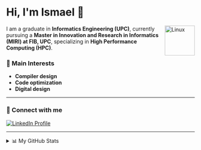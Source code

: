 # Hi, I'm Ismael 👋

<img align="right" src="http://3.bp.blogspot.com/-Dzod8PgGBtA/US89ti76sqI/AAAAAAAAKZk/cb74Hq1JpP8/s1600/gotroot.gif" width="80px" alt="Linux">

I am a graduate in **Informatics Engineering (UPC)**, currently pursuing a **Master in Innovation and Research in Informatics (MIRI) at FIB, UPC**, specializing in **High Performance Computing (HPC)**.

### 🚀 Main Interests
- **Compiler design**
- **Code optimization**
- **Digital design**

---

### 🔗 Connect with me

<a href="https://www.linkedin.com/in/ismael-el-basli-el-khattabi-5296ba190/" target="_blank">
  <img src="https://img.shields.io/badge/LinkedIn-0077B5?style=for-the-badge&logo=linkedin&logoColor=white" alt="LinkedIn Profile" />
</a>

---

<details>
<summary>📊 My GitHub Stats</summary>
<br />

![Top Languages](https://github-readme-stats.vercel.app/api/top-langs?username=isma1108&layout=compact&langs_count=10&theme=react)

![GitHub Stats](https://github-readme-stats.vercel.app/api?username=isma1108&show_icons=true&count_private=true&theme=react)

</details>
